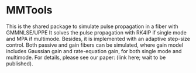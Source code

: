 # MMTools
This is the shared package to simulate pulse propagation in a fiber with GMMNLSE/UPPE
It solves the pulse propagation with RK4IP if single mode and MPA if multimode. Besides, it is implemented with an adaptive step-size control. Both passive and gain fibers can be simulated, where gain model includes Gaussian gain and rate-equation gain, for both single mode and multimode.
For details, please see our paper: (link here; wait to be published).
